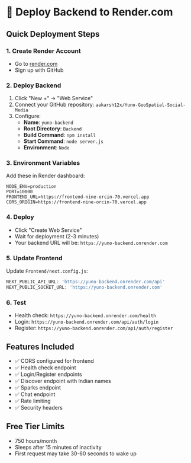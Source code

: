 # 🚀 Deploy Backend to Render.com

## Quick Deployment Steps

### 1. Create Render Account
- Go to [render.com](https://render.com)
- Sign up with GitHub

### 2. Deploy Backend
1. Click "New +" → "Web Service"
2. Connect your GitHub repository: `aakarsh12x/Yuno-GeoSpatial-Social-Media`
3. Configure:
   - **Name**: `yuno-backend`
   - **Root Directory**: `Backend`
   - **Build Command**: `npm install`
   - **Start Command**: `node server.js`
   - **Environment**: `Node`

### 3. Environment Variables
Add these in Render dashboard:
```
NODE_ENV=production
PORT=10000
FRONTEND_URL=https://frontend-nine-orcin-70.vercel.app
CORS_ORIGIN=https://frontend-nine-orcin-70.vercel.app
```

### 4. Deploy
- Click "Create Web Service"
- Wait for deployment (2-3 minutes)
- Your backend URL will be: `https://yuno-backend.onrender.com`

### 5. Update Frontend
Update `Frontend/next.config.js`:
```javascript
NEXT_PUBLIC_API_URL: 'https://yuno-backend.onrender.com/api'
NEXT_PUBLIC_SOCKET_URL: 'https://yuno-backend.onrender.com'
```

### 6. Test
- Health check: `https://yuno-backend.onrender.com/health`
- Login: `https://yuno-backend.onrender.com/api/auth/login`
- Register: `https://yuno-backend.onrender.com/api/auth/register`

## Features Included
- ✅ CORS configured for frontend
- ✅ Health check endpoint
- ✅ Login/Register endpoints
- ✅ Discover endpoint with Indian names
- ✅ Sparks endpoint
- ✅ Chat endpoint
- ✅ Rate limiting
- ✅ Security headers

## Free Tier Limits
- 750 hours/month
- Sleeps after 15 minutes of inactivity
- First request may take 30-60 seconds to wake up
